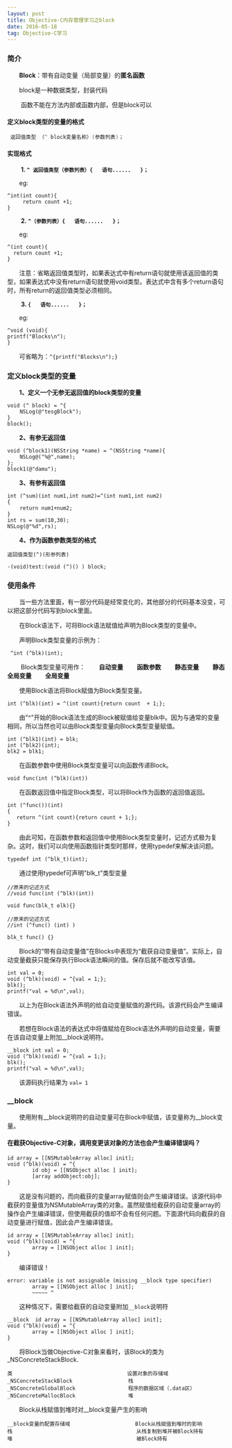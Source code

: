 ```yaml
---
layout: post
title: Objective-C内存管理学习之block
date: 2016-05-18
tag: Objective-C学习
---
```


### 简介
&#160; &#160; &#160; &#160;**Block**：带有自动变量（局部变量）的**匿名函数**

&#160; &#160; &#160; &#160;block是一种数据类型，封装代码

&#160; &#160; &#160; &#160; 函数不能在方法内部或函数内部，但是block可以

#### 定义block类型的变量的格式
```objectivec
 返回值类型 （^ block变量名称）(参数列表)；
```
#### 实现格式

&#160; &#160; &#160; &#160; **1. `^ 返回值类型（参数列表）{   语句......   }；`**
 
&#160; &#160; &#160; &#160;eg: 
```
^int(int count){
     return count +1;
}
```
&#160; &#160; &#160; &#160; **2. `^（参数列表）{   语句......   }；`**

&#160; &#160; &#160; &#160;eg: 
```
^(int count){
  return count +1;
}
```
&#160; &#160; &#160; &#160;注意：省略返回值类型时，如果表达式中有return语句就使用该返回值的类型，如果表达式中没有return语句就使用void类型。表达式中含有多个return语句时，所有return的返回值类型必须相同。

&#160; &#160; &#160; &#160; **3. `{   语句......   }；`**

&#160; &#160; &#160; &#160;eg: 
```
^void (void){
printf("Blocks\n");
}
```
&#160; &#160; &#160; &#160;可省略为：`^{printf("Blocks\n");}`


### 定义block类型的变量
&#160; &#160; &#160; &#160;**1、定义一个无参无返回值的block类型的变量**
```
void (^ block) = ^{
    NSLog(@"tesgBlock");
}
block();
```
&#160; &#160; &#160; &#160;**2、有参无返回值**
```
void (^block1)(NSString *name) = ^(NSString *name){
    NSLog@("%@",name);
};
block1(@"damu");
```
&#160; &#160; &#160; &#160;**3、有参有返回值**
```
int (^sum)(int num1,int num2)=^(int num1,int num2)
{
    return num1+num2;
}
int rs = sum(10,30);
NSLog(@"%d",rs);
```
&#160; &#160; &#160; &#160;**4、作为函数参数类型的格式**
```
返回值类型(^)(形参列表)
```
```
-(void)test:(void (^)() ) block; 
```
### 使用条件
&#160; &#160; &#160; &#160;当一些方法里面，有一部分代码是经常变化的，其他部分的代码基本没变，可以把这部分代码写到block里面。


&#160; &#160; &#160; &#160;在Block语法下，可将Block语法赋值给声明为Block类型的变量中。

&#160; &#160; &#160; &#160;声明Block类型变量的示例为：

```
 ^int (^blk)(int);
```
&#160; &#160; &#160; &#160; Block类型变量可用作：
&#160; &#160; &#160; &#160;**自动变量**
&#160; &#160; &#160; &#160;**函数参数**
&#160; &#160; &#160; &#160;**静态变量**
&#160; &#160; &#160; &#160;**静态全局变量**
&#160; &#160; &#160; &#160;**全局变量**


&#160; &#160; &#160; &#160;使用Block语法将Block赋值为Block类型变量。
```
int (^blk)(int) = ^(int count){return count  + 1;};
```
&#160; &#160; &#160; &#160;由"^"开始的Block语法生成的Block被赋值给变量blk中。因为与通常的变量相同，所以当然也可以由Block类型变量向Block类型变量赋值。
```
int (^blk1)(int) = blk;
int (^blk2)(int);
blk2 = blk1;
```
&#160; &#160; &#160; &#160;在函数参数中使用Block类型变量可以向函数传递Block。
```
void func(int (^blk)(int))
```
&#160; &#160; &#160; &#160;在函数返回值中指定Block类型，可以将Block作为函数的返回值返回。
```
int (^func())(int)
{
   return ^(int count){return count + 1;};
}
```
&#160; &#160; &#160; &#160;由此可知，在函数参数和返回值中使用Block类型变量时，记述方式极为复杂。这时，我们可以向使用函数指针类型时那样，使用typedef来解决该问题。
```
typedef int (^blk_t)(int);
```
&#160; &#160; &#160; &#160;通过使用typedef可声明"blk_t"类型变量

```
//原来的记述方式
//void func(int (^blk)(int))

void func(blk_t elk){}

//原来的记述方式
//int (^func() (int) )

blk_t func() {}
```

&#160; &#160; &#160; &#160;Block的“带有自动变量值”在Blocks中表现为“截获自动变量值”。实际上，自动变量截获只能保存执行Block语法瞬间的值。保存后就不能改写该值。

```
int val = 0;
void (^blk)(void) = ^{val = 1;};
blk();
printf("val = %d\n",val);
```
&#160; &#160; &#160; &#160;以上为在Block语法外声明的给自动变量赋值的源代码。该源代码会产生编译错误。

&#160; &#160; &#160; &#160;若想在Block语法的表达式中将值赋给在Block语法外声明的自动变量，需要在该自动变量上附加__block说明符。
```
__block int val = 0;
void (^blk)(void) = ^{val = 1;};
blk();
printf("val = %d\n",val);
```
&#160; &#160; &#160; &#160;该源码执行结果为
`val= 1`

### __block
&#160; &#160; &#160; &#160;使用附有__block说明符的自动变量可在Block中赋值，该变量称为__block变量。


#### 在截获Objective-C对象，调用变更该对象的方法也会产生编译错误吗？

```
id array = [[NSMutableArray alloc] init];
void (^blk)(void) = ^{
        id obj = [[NSObject alloc ] init];
        [array addObject:obj];
}
```
&#160; &#160; &#160; &#160;这是没有问题的，而向截获的变量array赋值则会产生编译错误。该源代码中截获的变量值为NSMutableArray类的对象。虽然赋值给截获的自动变量array的操作会产生编译错误，但使用截获的值却不会有任何问题。下面源代码向截获的自动变量进行赋值，因此会产生编译错误。
```
id array = [[NSMutableArray alloc] init];
void (^blk)(void) = ^{
        array = [[NSObject alloc ] init];
}
```
&#160; &#160; &#160; &#160;编译错误！

```
error: variable is not assignable (missing __block type specifier)
        array = [[NSObject alloc ] init];
        ~~~~~ ^
```

&#160; &#160; &#160; &#160;这种情况下，需要给截获的自动变量附加`__block`说明符
```
__block  id array = [[NSMutableArray alloc] init];
void (^blk)(void) = ^{
        array = [[NSObject alloc ] init];
}
```

&#160; &#160; &#160; &#160;将Block当做Objective-C对象来看时，该Block的类为_NSConcreteStackBlock.

```
类                                     设置对象的存储域
_NSConcreteStackBlock                  栈
_NSConcreteGlobalBlock                 程序的数据区域（.data区）
_NSConcreteMallocBlock                 堆
```

&#160; &#160; &#160; &#160;Block从栈赋值到堆时对__block变量产生的影响

```
__block变量的配置存储域                     Block从栈赋值到堆时的影响
栈                                        从栈复制到堆并被Block持有
堆                                        被Block持有
```